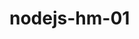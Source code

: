 # nodejs-hm-01

<!--
https://clip2net.com/s/4dr3kzB
https://clip2net.com/s/4dr3jXz
https://clip2net.com/s/4dr3iEV
https://clip2net.com/s/4dr3g6q
 -->
